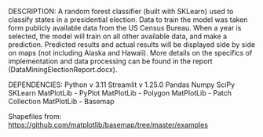 DESCRIPTION:
A random forest classifier (built with SKLearn) used to classify states in a presidential election. Data to train the model was taken form publicly available data from the US Census Bureau.
When a year is selected, the model will train on all other available data, and make a prediction. Predicted results and actual results will be displayed side by side on maps (not including
Alaska and Hawaii). More details on the specifics of implementation and data processing can be found in the report (DataMiningElectionReport.docx). 
  


DEPENDENCIES:
  Python v 3.11
  Streamlit v 1.25.0
  Pandas
  Numpy
  SciPy
  SKLearn
  MatPlotLib - PyPlot
  MatPlotLib - Polygon
  MatPlotLib - Patch Collection
  MatPlotLib - Basemap


Shapefiles from: https://github.com/matplotlib/basemap/tree/master/examples

